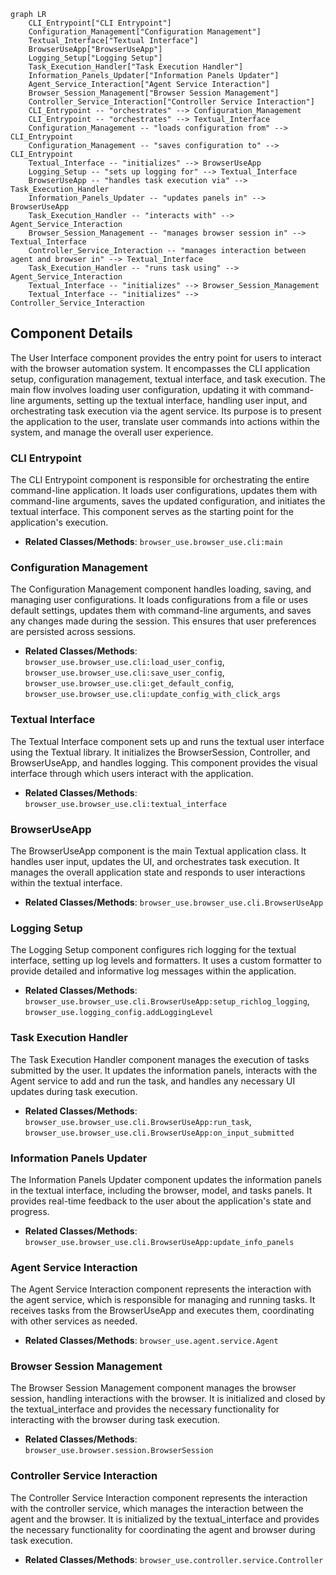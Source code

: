 ```mermaid
graph LR
    CLI_Entrypoint["CLI Entrypoint"]
    Configuration_Management["Configuration Management"]
    Textual_Interface["Textual Interface"]
    BrowserUseApp["BrowserUseApp"]
    Logging_Setup["Logging Setup"]
    Task_Execution_Handler["Task Execution Handler"]
    Information_Panels_Updater["Information Panels Updater"]
    Agent_Service_Interaction["Agent Service Interaction"]
    Browser_Session_Management["Browser Session Management"]
    Controller_Service_Interaction["Controller Service Interaction"]
    CLI_Entrypoint -- "orchestrates" --> Configuration_Management
    CLI_Entrypoint -- "orchestrates" --> Textual_Interface
    Configuration_Management -- "loads configuration from" --> CLI_Entrypoint
    Configuration_Management -- "saves configuration to" --> CLI_Entrypoint
    Textual_Interface -- "initializes" --> BrowserUseApp
    Logging_Setup -- "sets up logging for" --> Textual_Interface
    BrowserUseApp -- "handles task execution via" --> Task_Execution_Handler
    Information_Panels_Updater -- "updates panels in" --> BrowserUseApp
    Task_Execution_Handler -- "interacts with" --> Agent_Service_Interaction
    Browser_Session_Management -- "manages browser session in" --> Textual_Interface
    Controller_Service_Interaction -- "manages interaction between agent and browser in" --> Textual_Interface
    Task_Execution_Handler -- "runs task using" --> Agent_Service_Interaction
    Textual_Interface -- "initializes" --> Browser_Session_Management
    Textual_Interface -- "initializes" --> Controller_Service_Interaction
```

## Component Details

The User Interface component provides the entry point for users to interact with the browser automation system. It encompasses the CLI application setup, configuration management, textual interface, and task execution. The main flow involves loading user configuration, updating it with command-line arguments, setting up the textual interface, handling user input, and orchestrating task execution via the agent service. Its purpose is to present the application to the user, translate user commands into actions within the system, and manage the overall user experience.

### CLI Entrypoint
The CLI Entrypoint component is responsible for orchestrating the entire command-line application. It loads user configurations, updates them with command-line arguments, saves the updated configuration, and initiates the textual interface. This component serves as the starting point for the application's execution.
- **Related Classes/Methods**: `browser_use.browser_use.cli:main`

### Configuration Management
The Configuration Management component handles loading, saving, and managing user configurations. It loads configurations from a file or uses default settings, updates them with command-line arguments, and saves any changes made during the session. This ensures that user preferences are persisted across sessions.
- **Related Classes/Methods**: `browser_use.browser_use.cli:load_user_config`, `browser_use.browser_use.cli:save_user_config`, `browser_use.browser_use.cli:get_default_config`, `browser_use.browser_use.cli:update_config_with_click_args`

### Textual Interface
The Textual Interface component sets up and runs the textual user interface using the Textual library. It initializes the BrowserSession, Controller, and BrowserUseApp, and handles logging. This component provides the visual interface through which users interact with the application.
- **Related Classes/Methods**: `browser_use.browser_use.cli:textual_interface`

### BrowserUseApp
The BrowserUseApp component is the main Textual application class. It handles user input, updates the UI, and orchestrates task execution. It manages the overall application state and responds to user interactions within the textual interface.
- **Related Classes/Methods**: `browser_use.browser_use.cli.BrowserUseApp`

### Logging Setup
The Logging Setup component configures rich logging for the textual interface, setting up log levels and formatters. It uses a custom formatter to provide detailed and informative log messages within the application.
- **Related Classes/Methods**: `browser_use.browser_use.cli.BrowserUseApp:setup_richlog_logging`, `browser_use.logging_config.addLoggingLevel`

### Task Execution Handler
The Task Execution Handler component manages the execution of tasks submitted by the user. It updates the information panels, interacts with the Agent service to add and run the task, and handles any necessary UI updates during task execution.
- **Related Classes/Methods**: `browser_use.browser_use.cli.BrowserUseApp:run_task`, `browser_use.browser_use.cli.BrowserUseApp:on_input_submitted`

### Information Panels Updater
The Information Panels Updater component updates the information panels in the textual interface, including the browser, model, and tasks panels. It provides real-time feedback to the user about the application's state and progress.
- **Related Classes/Methods**: `browser_use.browser_use.cli.BrowserUseApp:update_info_panels`

### Agent Service Interaction
The Agent Service Interaction component represents the interaction with the agent service, which is responsible for managing and running tasks. It receives tasks from the BrowserUseApp and executes them, coordinating with other services as needed.
- **Related Classes/Methods**: `browser_use.agent.service.Agent`

### Browser Session Management
The Browser Session Management component manages the browser session, handling interactions with the browser. It is initialized and closed by the textual_interface and provides the necessary functionality for interacting with the browser during task execution.
- **Related Classes/Methods**: `browser_use.browser.session.BrowserSession`

### Controller Service Interaction
The Controller Service Interaction component represents the interaction with the controller service, which manages the interaction between the agent and the browser. It is initialized by the textual_interface and provides the necessary functionality for coordinating the agent and browser during task execution.
- **Related Classes/Methods**: `browser_use.controller.service.Controller`